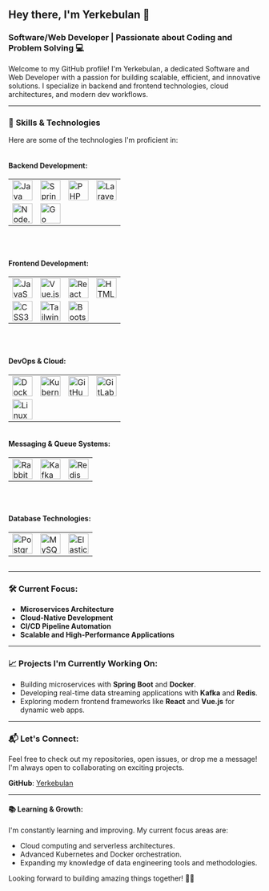 ## Hey there, I'm Yerkebulan 👋

### Software/Web Developer | Passionate about Coding and Problem Solving 💻

Welcome to my GitHub profile! I'm Yerkebulan, a dedicated Software and Web Developer with a passion for building scalable, efficient, and innovative solutions. I specialize in backend and frontend technologies, cloud architectures, and modern dev workflows.

---

### 🚀 **Skills & Technologies**
Here are some of the technologies I'm proficient in:

<div style="display: flex; justify-content: space-between; flex-wrap: wrap; gap: 30px;">

  <!-- Backend Development -->
  <div style="flex: 1 1 30%; min-width: 280px;">
    <h4>Backend Development:</h4>
    <table>
      <tr>
        <td><img src="https://cdn.jsdelivr.net/gh/devicons/devicon/icons/java/java-original.svg" width="40" height="40" alt="Java"></td>
        <td><img src="https://cdn.jsdelivr.net/gh/devicons/devicon/icons/spring/spring-original.svg" width="40" height="40" alt="Spring"></td>
        <td><img src="https://cdn.jsdelivr.net/gh/devicons/devicon@latest/icons/php/php-original.svg" width="40" height="40" alt="PHP"></td>
        <td><img src="https://cdn.jsdelivr.net/gh/devicons/devicon@latest/icons/laravel/laravel-original.svg" width="40" height="40" alt="Laravel"></td>
      </tr>
      <tr>
        <td><img src="https://cdn.jsdelivr.net/gh/devicons/devicon/icons/nodejs/nodejs-original.svg" width="40" height="40" alt="Node.js"></td>
        <td><img src="https://cdn.jsdelivr.net/gh/devicons/devicon@latest/icons/go/go-original.svg" width="40" height="40" alt="Go"></td>
      </tr>
    </table>
  </div>

  <!-- Frontend Development -->
  <div style="flex: 1 1 30%; min-width: 280px;">
    <h4>Frontend Development:</h4>
    <table>
      <tr>
        <td><img src="https://cdn.jsdelivr.net/gh/devicons/devicon@latest/icons/javascript/javascript-original.svg" width="40" height="40" alt="JavaScript"></td>
        <td><img src="https://cdn.jsdelivr.net/gh/devicons/devicon@latest/icons/vuejs/vuejs-original.svg" width="40" height="40" alt="Vue.js"></td>
        <td><img src="https://cdn.jsdelivr.net/gh/devicons/devicon@latest/icons/react/react-original.svg" width="40" height="40" alt="React"></td>
        <td><img src="https://cdn.jsdelivr.net/gh/devicons/devicon@latest/icons/html5/html5-original.svg" width="40" height="40" alt="HTML5"></td>
      </tr>
      <tr>
        <td><img src="https://cdn.jsdelivr.net/gh/devicons/devicon@latest/icons/css3/css3-original.svg" width="40" height="40" alt="CSS3"></td>
        <td><img src="https://cdn.jsdelivr.net/gh/devicons/devicon@latest/icons/tailwindcss/tailwindcss-original.svg" width="40" height="40" alt="TailwindCSS"></td>
        <td><img src="https://cdn.jsdelivr.net/gh/devicons/devicon@latest/icons/bootstrap/bootstrap-original.svg" width="40" height="40" alt="Bootstrap"></td>
      </tr>
    </table>
  </div>

  <!-- DevOps & Cloud -->
  <div style="flex: 1 1 30%; min-width: 280px;">
    <h4>DevOps & Cloud:</h4>
    <table>
      <tr>
        <td><img src="https://cdn.jsdelivr.net/gh/devicons/devicon/icons/docker/docker-original.svg" width="40" height="40" alt="Docker"></td>
        <td><img src="https://cdn.jsdelivr.net/gh/devicons/devicon/icons/kubernetes/kubernetes-plain.svg" width="40" height="40" alt="Kubernetes"></td>
        <td><img src="https://cdn.jsdelivr.net/gh/devicons/devicon/icons/github/github-original.svg" width="40" height="40" alt="GitHub"></td>
        <td><img src="https://cdn.jsdelivr.net/gh/devicons/devicon/icons/gitlab/gitlab-original.svg" width="40" height="40" alt="GitLab"></td>
      </tr>
      <tr>
        <td><img src="https://cdn.jsdelivr.net/gh/devicons/devicon/icons/linux/linux-original.svg" width="40" height="40" alt="Linux"></td>
      </tr>
    </table>
  </div>

</div>

<!-- Messaging & Queue Systems -->
<div style="display: flex; justify-content: space-between; flex-wrap: wrap; gap: 30px;">

  <div style="flex: 1 1 30%; min-width: 280px;">
    <h4>Messaging & Queue Systems:</h4>
    <table>
      <tr>
        <td><img src="https://cdn.jsdelivr.net/gh/devicons/devicon@latest/icons/rabbitmq/rabbitmq-original.svg" width="40" height="40" alt="RabbitMQ"></td>
        <td><img src="https://cdn.jsdelivr.net/gh/devicons/devicon/icons/apachekafka/apachekafka-original.svg" width="40" height="40" alt="Kafka"></td>
        <td><img src="https://cdn.jsdelivr.net/gh/devicons/devicon/icons/redis/redis-original.svg" width="40" height="40" alt="Redis"></td>
      </tr>
    </table>
  </div>

  <!-- Database Technologies -->
  <div style="flex: 1 1 30%; min-width: 280px;">
    <h4>Database Technologies:</h4>
    <table>
      <tr>
        <td><img src="https://cdn.jsdelivr.net/gh/devicons/devicon/icons/postgresql/postgresql-original.svg" width="40" height="40" alt="PostgreSQL"></td>
        <td><img src="https://cdn.jsdelivr.net/gh/devicons/devicon@latest/icons/mysql/mysql-original-wordmark.svg" width="40" height="40" alt="MySQL"></td>
        <td><img src="https://cdn.jsdelivr.net/gh/devicons/devicon@latest/icons/elasticsearch/elasticsearch-original.svg" width="40" height="40" alt="Elasticsearch"></td>
      </tr>
    </table>
  </div>

</div>

---

### 🛠 **Current Focus**:
- **Microservices Architecture**
- **Cloud-Native Development**
- **CI/CD Pipeline Automation**
- **Scalable and High-Performance Applications**

---

### 📈 **Projects I'm Currently Working On**:
- Building microservices with **Spring Boot** and **Docker**.
- Developing real-time data streaming applications with **Kafka** and **Redis**.
- Exploring modern frontend frameworks like **React** and **Vue.js** for dynamic web apps.

---

### 📬 **Let's Connect**:
Feel free to check out my repositories, open issues, or drop me a message! I'm always open to collaborating on exciting projects.

**GitHub**: [Yerkebulan](https://github.com/Yerkebulan)

---

#### 📚 **Learning & Growth**:
I'm constantly learning and improving. My current focus areas are:
- Cloud computing and serverless architectures.
- Advanced Kubernetes and Docker orchestration.
- Expanding my knowledge of data engineering tools and methodologies.

Looking forward to building amazing things together! 👨‍💻
